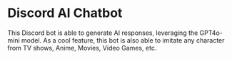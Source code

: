 # Discord AI Chatbot
This Discord bot is able to generate AI responses, leveraging the GPT4o-mini model. As a cool feature, this bot is also able to imitate any character from TV shows, Anime, Movies, Video Games, etc. 
